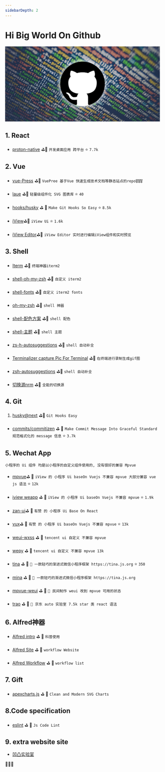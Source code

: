 ```yaml
---
sidebarDepth: 2
---
```


# Hi Big World On Github

![Alt text](../assets/github/1.jpeg)

<!-- 🎟🤹‍🤹‍🎭🎬🎼🥁🎸🚗🚌
🚀⛵️🚤🛥🛳⛴⛽️🚦🚥🚧
🗽🗼🏰🎠📯📄🗞🔈📣🌾
⛱🏖🏝🏜🌋🏂🏋️‍🤸🏻‍🤸🏼‍⛹️‍
🤺🏄‍🗝🛍🎁🎊🎉🎀🛍📦
⛺️🗻🗻🏔⛰🏤🏥🌆🌁☎️
⏰🛢⚒⛏💎💰💡⌛️💣🔪
🏄‍🏊‍🏊‍🚣‍🏆🚴‍🥇🥈🥉🏅
🎖🎗🏵🎫🌊🍎🍋🍓🍇🍉
🍅🍆🥝🌽🍖🍗🌡🛁🛀🏿🔑
🐴🐌🐝🐋🐬🐅🐆🐳🐪🐘
🐏🕊🐇🐓🦌🐎🐿🐉🐲🌸
🌼🌻🌞🌝🍄✈️🍱🍛🎋🌱
🍥🍦🍭🎂🍭🍿🍩🍪🌰🥜
🍺🍻☕️🍶🍷🥂🥃🍹🍾🏈
🔕🔔🔊🗯💭🇨🇳🎍⭐️✨🌈
🌚☄️💥🔥☀️🌤⛅️🌥☁️🌦
⛈🌩🌨❄️⛲️🏀🥊⛳️🥋🚁
🌧💉⛹️‍🚏🎏🎥⚙️ -->

## 1. React

- [proton-native](https://proton-native.js.org/#/) ⛳️🥊 `开发桌面应用 跨平台` ⭐️ `7.7k`

## 2. Vue

- [vue-Press](https://vuepress.vuejs.org/zh/) ⛳️🥊 `VuePree 基于Vue 快速生成技术文档等静态站点的repo🎖🎖🎖`

- [laue](https://laue.js.org/examples) ⛳️🥊 `轻量级组件化 SVG 图表库` ⭐️ `40`

- [hooks/husky](https://github.com/typicode/husky) ⛳ ️🥊 `Make Git Hooks So Easy` ⭐️ `8.5k`

- [iView](https://www.iviewui.com/)⛳️🥊 `iView Ui` ⭐️ `1.6k`

- [iView Editor](http://editor.iviewui.com/)⛳️🥊 `iView Editor 实时进行编辑iView组件和实时预览`

## 3. Shell

- [Iterm](https://www.iterm2.com/) ⛳️🥊 `终端神器iterm2`

- [shell-oh-my-zsh](https://zhuanlan.zhihu.com/p/37195261) ⛳️🥊 `自定义 iterm2`

- [shell-fonts](https://github.com/powerline/fonts) ⛳️🥊 `自定义 iterm2 fonts`

- [oh-my-zsh](https://github.com/robbyrussell/oh-my-zsh) ⛳️🥊 `shell 神器`

- [shell-配色方案](https://github.com/altercation/solarized) ⛳️🥊 `shell 配色`

- [shell-主题](https://github.com/fcamblor/oh-my-zsh-agnoster-fcamblor.git) ⛳️🥊 `shell 主题`

- [zs-h-autosuggestions]( https://github.com/zsh-users/zsh-autosuggestions) ⛳️🥊 `shell 自动补全`

- [Terminalizer capture Pic For Terminal](https://github.com/faressoft/terminalizer) ⛳️🥊 `在终端进行录制生成gif图`

- [zsh-autosuggestions]( https://github.com/zsh-users/zsh-autosuggestions) ⛳️🥊 `shell 自动补全`

- [切换源nrm](https://segmentfault.com/a/1190000000473869) ⛳️🥊 `全能的切换源`

## 4. Git

 1. [husky@next](https://github.com/typicode/husky) ⛳️🥊 `Git Hooks Easy`

- [commits/commitizen](https://github.com/commitizen/cz-cli) ⛳ ️🥊 `Make Commit Message Into Graceful Standard 规范格式化的 message 信息` ⭐️ `3.7k`

## 5. Wechat App

`小程序的 Ui 组件 均是以小程序的自定义组件使用的, 没有很好的兼容 Mpvue`

- [mpvue](http://mpvue.com/)⛳ ️🥊 `iView 的 小程序 Ui baseOn Vuejs 不兼容 mpvue 大部分兼容 vue js 语法` ⭐️ `12k`

- [iview weapp](https://weapp.iviewui.com/docs/guide/start) ⛳ ️🥊 `iView 的 小程序 Ui baseOn Vuejs 不兼容 mpvue` ⭐️ `1.9k`

- [zan-ui](https://youzan.github.io/zanui-weapp/#/zanui/base/icon)⛳ ️🥊 `有赞 的 小程序 Ui Base On React`

- [vux](https://vux.li/)⛳ ️🥊 `有赞 的 小程序 Ui baseOn Vuejs 不兼容 mpvue` ⭐️ `13k`

- [weui-wxss](https://github.com/Tencent/weui-wxss/) ⛳ ️🥊 `tencent ui 自定义 不兼容 mpvue`

- [wepy](tencent.github.io/wepy) ⛳ ️🥊 `tencent ui 自定义 不兼容 mpvue 13k`

- [tina](https://github.com/tinajs/tina) ⛳ ️🥊 `💃 一款轻巧的渐进式微信小程序框架 https://tina.js.org` ⭐️ `350`

- [mina](https://developers.weixin.qq.com/miniprogram/dev/framework/MINA.html) ⛳ ️🥊 `💃 一款轻巧的渐进式微信小程序框架 https://tina.js.org`

- [mpvue-weui](http://kuangpf.com/mpvue-weui/#/README) ⛳ ️🥊 `💃 民间制作 weui 改到 mpvue 可用的状态`

- [trao](https://taro.aotu.io/) ⛳ ️🥊 `💃 京东 auto 实验室 7.5k star 类 react 语法`

## 6. Alfred神器

- [Alfred intro](http://louiszhai.github.io/2018/05/31/alfred/) ⛳ ️🥊 `科普使用`

- [Alfred Site](https://www.alfredapp.com/) ⛳ ️🥊 `workflow Website`

- [Alfred Workflow](http://alfredworkflow.com/) ⛳ ️🥊 `workflow list`

## 7. Gift

- [apexcharts.js](https://apexcharts.com/) ⛳ ️🥊 `Clean and Modern SVG Charts`

<!-- ## 彩蛋 见README 文件 -->

<!-- zsh plugin 生效 源文件 已注释 -->

<!-- 
```sh
# zsh plugin 需要生效 需要以下

# ~/.zshrc
plugins=(
  git,
  zsh-autosuggestions,
  zsh-syntax-highlighting
)

# ~/.zshrc
# 加载shell_alias别名文件
test -f ~/.shell_alias && source ~/.shell_alias

# 开启 zsh-autosuggestions, zsh-syntax-highlighting
source ~/.oh-my-zsh/custom/plugins/zsh-syntax-highlighting/zsh-syntax-highlighting.zsh

source ~/.oh-my-zsh/custom/plugins/zsh-autosuggestions/zsh-autosuggestions.zsh
``` -->

## 8.Code specification

- [eslint](https://eslint.org/docs/user-guide/getting-started) ⛳ ️🥊 `Js Code Lint`

## 9. extra website site

- [凹凸实验室](https://aotu.io/)

🚀🚀🚀
